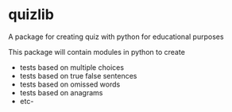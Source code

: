 # quizlib
A package for creating quiz with python for educational purposes


This package will contain modules in python to create
- tests based on multiple choices
- tests based on true false sentences
- tests based on omissed words
- tests based on anagrams
- etc-
